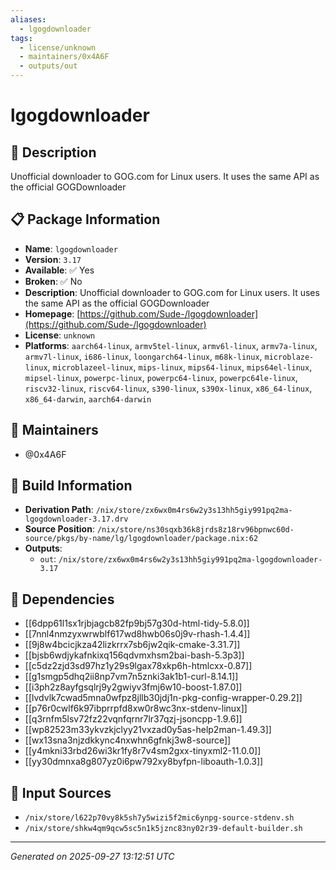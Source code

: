```yaml
---
aliases:
  - lgogdownloader
tags:
  - license/unknown
  - maintainers/0x4A6F
  - outputs/out
---
```


# lgogdownloader

## 📝 Description

Unofficial downloader to GOG.com for Linux users. It uses the same API as the official GOGDownloader

## 📋 Package Information

- **Name**: `lgogdownloader`
- **Version**: `3.17`
- **Available**: ✅ Yes
- **Broken**: ✅ No
- **Description**: Unofficial downloader to GOG.com for Linux users. It uses the same API as the official GOGDownloader
- **Homepage**: [https://github.com/Sude-/lgogdownloader](https://github.com/Sude-/lgogdownloader)
- **License**: `unknown`
- **Platforms**: `aarch64-linux`, `armv5tel-linux`, `armv6l-linux`, `armv7a-linux`, `armv7l-linux`, `i686-linux`, `loongarch64-linux`, `m68k-linux`, `microblaze-linux`, `microblazeel-linux`, `mips-linux`, `mips64-linux`, `mips64el-linux`, `mipsel-linux`, `powerpc-linux`, `powerpc64-linux`, `powerpc64le-linux`, `riscv32-linux`, `riscv64-linux`, `s390-linux`, `s390x-linux`, `x86_64-linux`, `x86_64-darwin`, `aarch64-darwin`
## 👥 Maintainers

- @0x4A6F


## 🔧 Build Information

- **Derivation Path**: `/nix/store/zx6wx0m4rs6w2y3s13hh5giy991pq2ma-lgogdownloader-3.17.drv`
- **Source Position**: `/nix/store/ns30sqxb36k8jrds8z18rv96bpnwc60d-source/pkgs/by-name/lg/lgogdownloader/package.nix:62`
- **Outputs**:
  - `out`:  `/nix/store/zx6wx0m4rs6w2y3s13hh5giy991pq2ma-lgogdownloader-3.17`

## 🔗 Dependencies

- [[6dpp61l1sx1rjbjagcb82fp9bj57g30d-html-tidy-5.8.0]]
- [[7nnl4nmzyxwrwblf617wd8hwb06s0j9v-rhash-1.4.4]]
- [[9j8w4bcicjkza42lizkrrx7sb6jw2qik-cmake-3.31.7]]
- [[bjsb6wdjykafnkixq156qdvmxhsm2bai-bash-5.3p3]]
- [[c5dz2zjd3sd97hz1y29s9lgax78xkp6h-htmlcxx-0.87]]
- [[g1smgp5dhq2ii8np7vm7n5znki3ak1b1-curl-8.14.1]]
- [[i3ph2z8ayfgsqlrj9y2gwiyv3fmj6w10-boost-1.87.0]]
- [[lvdvlk7cwad5mna0wfpz8jllb30jdj1n-pkg-config-wrapper-0.29.2]]
- [[p76r0cwlf6k97ibprrpfd8xw0r8wc3nx-stdenv-linux]]
- [[q3rnfm5lsv72fz22vqnfqrnr7lr37qzj-jsoncpp-1.9.6]]
- [[wp82523m33ykvzkjclyy21vxzad0y5as-help2man-1.49.3]]
- [[wx13sna3njzdkkync4nxwhn6gfnkj3w8-source]]
- [[y4mkni33rbd26wi3kr1fy8r7v4sm2gxx-tinyxml2-11.0.0]]
- [[yy30dmnxa8g807yz0i6pw792xy8byfpn-liboauth-1.0.3]]

## 📁 Input Sources

- `/nix/store/l622p70vy8k5sh7y5wizi5f2mic6ynpg-source-stdenv.sh`
- `/nix/store/shkw4qm9qcw5sc5n1k5jznc83ny02r39-default-builder.sh`

---
*Generated on 2025-09-27 13:12:51 UTC*

